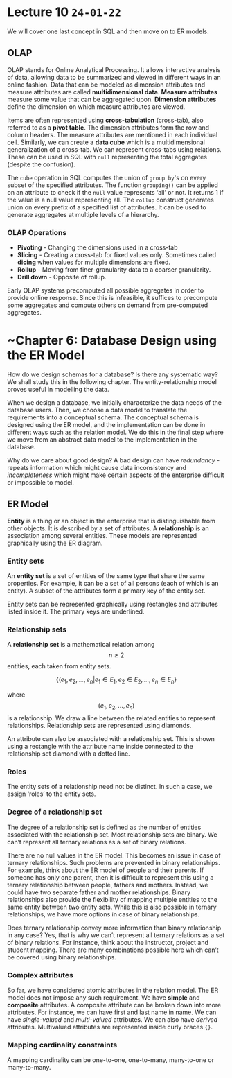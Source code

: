 # Lecture 10 `24-01-22`

We will cover one last concept in SQL and then move on to ER models.

## OLAP

OLAP stands for Online Analytical Processing. It allows interactive analysis of data, allowing data to be summarized and viewed in different ways in an online fashion. Data that can be modeled as dimension attributes and measure attributes are called **multidimensional data**. **Measure attributes** measure some value that can be aggregated upon. **Dimension attributes** define the dimension on which measure attributes are viewed.

Items are often represented using **cross-tabulation** (cross-tab), also referred to as a **pivot table**. The dimension attributes form the row and column headers. The measure attributes are mentioned in each individual cell. Similarly, we can create a **data cube** which is a multidimensional generalization of a cross-tab. We can represent cross-tabs using relations. These can be used in SQL with `null` representing the total aggregates (despite the confusion).

The `cube` operation in SQL computes the union of `group by`'s on every subset of the specified attributes. The function `grouping()` can be applied on an attribute to check if the `null` value represents ‘all’ or not. It returns 1 if the value is a null value representing all. The `rollup` construct generates union on every prefix of a specified list of attributes. It can be used to generate aggregates at multiple levels of a hierarchy.

### OLAP Operations

- **Pivoting** - Changing the dimensions used in a cross-tab
- **Slicing** - Creating a cross-tab for fixed values only. Sometimes called **dicing** when values for multiple dimensions are fixed.
- **Rollup** - Moving from finer-granularity data to a coarser granularity.
- **Drill down** - Opposite of rollup.

Early OLAP systems precomputed all possible aggregates in order to provide online response.  Since this is infeasible, it suffices to precompute some aggregates and compute others on demand from pre-computed aggregates.

# ~Chapter 6: Database Design using the ER Model

How do we design schemas for a database? Is there any systematic way? We shall study this in the following chapter. The entity-relationship model proves useful in modelling the data.

When we design a database, we initially characterize the data needs of the database users. Then, we choose a data model to translate the requirements into a conceptual schema. The conceptual schema is designed using the ER model, and the implementation can be done in different ways such as the relation model. We do this in the final step where we move from an abstract data model to the implementation in the database.

Why do we care about good design? A bad design can have *redundancy* - repeats information which might cause data inconsistency and *incompleteness* which might make certain aspects of the enterprise difficult or impossible to model.

## ER Model

**Entity** is a thing or an object in the enterprise that is distinguishable from other objects. It is described by a set of attributes. A **relationship** is an association among several entities. These models are represented graphically using the ER diagram.

### Entity sets

An **entity set** is a set of entities of the same type that share the same properties. For example, it can be a set of all persons (each of which is an entity). A subset of the attributes form a primary key of the entity set. 

Entity sets can be represented graphically using rectangles and attributes listed inside it. The primary keys are underlined.

### Relationship sets

A **relationship set** is a mathematical relation among $$n \geq 2$$ entities, each taken from entity sets.


$$
\{(e_1, e_2, \dots, e_n \vert e_1 \in E_1, e_2 \in E_2, \dots, e_n \in E_n\}
$$


where $$(e_1, e_2, \dots, e_n)$$ is a relationship. We draw a line between the related entities to represent relationships. Relationship sets are represented using diamonds.

An attribute can also be associated with a relationship set. This is shown using a rectangle with the attribute name inside connected to the relationship set diamond with a dotted line.

### Roles

The entity sets of a relationship need not be distinct. In such a case, we assign ‘roles’ to the entity sets. 

### Degree of a relationship set

The degree of a relationship set is defined as the number of entities associated with the relationship set. Most relationship sets are binary. We can’t represent all ternary relations as a set of binary relations. 

There are no null values in the ER model. This becomes an issue in case of ternary relationships. Such problems are prevented in binary relationships. For example, think about the ER model of people and their parents. If someone has only one parent, then it is difficult to represent this using a ternary relationship between people, fathers and mothers. Instead, we could have two separate father and mother relationships. Binary relationships also provide the flexibility of mapping multiple entities to the same entity between two entity sets. While this is also possible in ternary relationships, we have more options in case of binary relationships. 

Does ternary relationship convey more information than binary relationship in any case? Yes, that is why we can’t represent all ternary relations as a set of binary relations. For instance, think about the instructor, project and student mapping. There are many combinations possible here which can’t be covered using binary relationships.

### Complex attributes

So far, we have considered atomic attributes in the relation model. The ER model does not impose any such requirement. We have **simple** and **composite** attributes. A composite attribute can be broken down into more attributes. For instance, we can have first and last name in name. We can have *single-valued* and *multi-valued* attributes. We can also have *derived* attributes. Multivalued attributes are represented inside curly braces `{}`.

### Mapping cardinality constraints

A mapping cardinality can be one-to-one, one-to-many, many-to-one or many-to-many.

